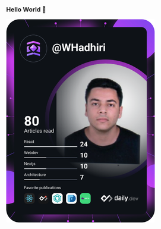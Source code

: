 ### Hello World 👋
<a href="https://app.daily.dev/WHadhiri"><img src="https://github.com/WHadhiri/WHadhiri/blob/main/devcard.svg" width="400" alt="Wassim Hadhiri's Dev Card"/></a>
